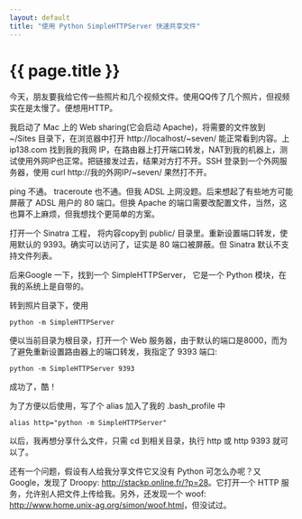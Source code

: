 ```yaml
---
layout: default
title: "使用 Python SimpleHTTPServer 快速共享文件"
---
```


# {{ page.title }}

今天，朋友要我给它传一些照片和几个视频文件。使用QQ传了几个照片，但视频实在是太慢了。便想用HTTP。

我启动了 Mac 上的  Web sharing(它会启动 Apache)，将需要的文件放到 ~/Sites 目录下，在浏览器中打开 http://localhost/~seven/ 能正常看到内容。上 ip138.com 找到我的我网 IP，在路由器上打开端口转发，NAT到我的机器上，测试使用外网IP也正常。把链接发过去，结果对方打不开。SSH 登录到一个外网服务器，使用 curl http://我的外网IP/~seven/ 果然打不开。

ping 不通。 traceroute 也不通。但我 ADSL 上网没题。后来想起了有些地方可能屏蔽了 ADSL 用户的 80 端口。但换 Apache 的端口需要改配置文件，当然，这也算不上麻烦，但我想找个更简单的方案。

打开一个 Sinatra 工程， 将内容copy到 public/ 目录里。重新设置端口转发，使用默认的 9393。确实可以访问了，证实是 80 端口被屏蔽。但 Sinatra 默认不支持文件列表。

后来Google 一下，找到一个 SimpleHTTPServer， 它是一个 Python 模块，在我的系统上是自带的。

转到照片目录下，使用

    python -m SimpleHTTPServer 

便以当前目录为根目录，打开一个 Web 服务器，由于默认的端口是8000，而为了避免重新设置路由器上的端口转发，我指定了 9393  端口:

    python -m SimpleHTTPServer 9393

成功了，酷！

为了方便以后使用，写了个 alias 加入了我的 .bash\_profile 中

    alias http="python -m SimpleHTTPServer"

以后，我再想分享什么文件，只需 cd 到相关目录，执行 http 或 http 9393 就可以了。

还有一个问题，假设有人给我分享文件它又没有 Python 可怎么办呢？又 Google，发现了 Droopy: <http://stackp.online.fr/?p=28>。它打开一个 HTTP 服务，允许别人把文件上传给我。另外，还发现一个 woof: <http://www.home.unix-ag.org/simon/woof.html>，但没试过。
